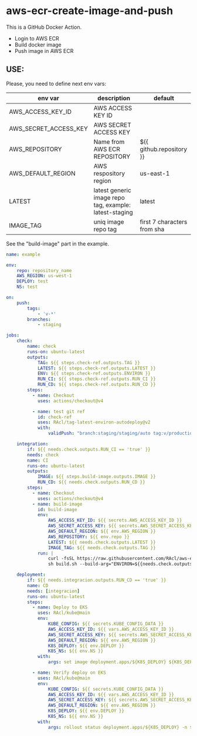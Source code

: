 # aws-ecr-create-image-and-push

This is a GitHub Docker Action. 
- Login to AWS ECR
- Build docker image
- Push image in AWS ECR

## USE:


Please, you need to define next env vars:

| env var | description |default|
|--|--|--|
|AWS_ACCESS_KEY_ID| AWS ACCESS KEY ID|
|AWS_SECRET_ACCESS_KEY| AWS SECRET ACCESS KEY|
|AWS_REPOSITORY | Name from AWS ECR REPOSITORY | ${{ github.repository }} |
|AWS_DEFAULT_REGION | AWS respository region | us-east-1 |
|LATEST|latest generic image repo tag, example: latest-staging|latest|
|IMAGE_TAG|uniq image repo tag|first 7 characters from sha|

See the "build-image" part in the example.

```yaml
name: example

env:
    repo: repository_name
    AWS_REGION: us-west-1
    DEPLOY: test
    NS: test

on:
    push:
        tags:
            - 'v-*'
        branches:
            - staging

jobs:
    check:
        name: check
        runs-on: ubuntu-latest
        outputs:
            TAG: ${{ steps.check-ref.outputs.TAG }}
            LATEST: ${{ steps.check-ref.outputs.LATEST }}
            ENV: ${{ steps.check-ref.outputs.ENVIRON }}
            RUN_CI: ${{ steps.check-ref.outputs.RUN_CI }}
            RUN_CD: ${{ steps.check-ref.outputs.RUN_CD }}
        steps:
          - name: Checkout
            uses: actions/checkout@v4

          - name: test git ref
            id: check-ref
            uses: RAcl/tag-latest-environ-autodeploy@v2
            with:
                validPush: "branch:staging/staging/auto tag:v/production/manual"

    integration:
        if: ${{ needs.check.outputs.RUN_CI == 'true' }}
        needs: check
        name: CI
        runs-on: ubuntu-latest
        outputs:
            IMAGE: ${{ steps.build-image.outputs.IMAGE }}
            RUN_CD: ${{ needs.check.outputs.RUN_CD }}
        steps:
          - name: Checkout
            uses: actions/checkout@v4
          - name: build-image
            id: build-image
            env:
                AWS_ACCESS_KEY_ID: ${{ secrets.AWS_ACCESS_KEY_ID }}
                AWS_SECRET_ACCESS_KEY: ${{ secrets.AWS_SECRET_ACCESS_KEY }}
                AWS_DEFAULT_REGION: ${{ env.AWS_REGION }}
                AWS_REPOSITORY: ${{ env.repo }}
                LATEST: ${{ needs.check.outputs.LATEST }}
                IMAGE_TAG: ${{ needs.check.outputs.TAG }}
            run: |
                curl -fsSL https://raw.githubusercontent.com/RAcl/aws-ecr-create-image-and-push/main/entrypoint.sh -o build.sh
                sh build.sh --build-arg="ENVIRON=${{needs.check.outputs.ENV}}"

    deployment:
        if: ${{ needs.integracion.outputs.RUN_CD == 'true' }}
        name: CD
        needs: [integracion]
        runs-on: ubuntu-latest
        steps:
          - name: Deploy to EKS
            uses: RAcl/kube@main
            env:
                KUBE_CONFIG: ${{ secrets.KUBE_CONFIG_DATA }}
                AWS_ACCESS_KEY_ID: ${{ vars.AWS_ACCESS_KEY_ID }}
                AWS_SECRET_ACCESS_KEY: ${{ secrets.AWS_SECRET_ACCESS_KEY }}
                AWS_DEFAULT_REGION: ${{ env.AWS_REGION }}
                K8S_DEPLOY: ${{ env.DEPLOY }}
                K8S_NS: ${{ env.NS }}
            with:
                args: set image deployment.apps/${K8S_DEPLOY} ${K8S_DEPLOY}=${{ needs.integracion.outputs.IMAGE }} -n ${K8S_NS}

          - name: Verify deploy on EKS
            uses: RAcl/kube@main
            env:
                KUBE_CONFIG: ${{ secrets.KUBE_CONFIG_DATA }}
                AWS_ACCESS_KEY_ID: ${{ vars.AWS_ACCESS_KEY_ID }}
                AWS_SECRET_ACCESS_KEY: ${{ secrets.AWS_SECRET_ACCESS_KEY }}
                AWS_DEFAULT_REGION: ${{ env.AWS_REGION }}
                K8S_DEPLOY: ${{ env.DEPLOY }}
                K8S_NS: ${{ env.NS }}
            with:
                args: rollout status deployment.apps/${K8S_DEPLOY} -n ${K8S_NS}
```


